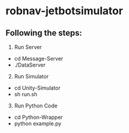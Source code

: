 # robnav-jetbotsimulator

## Following the steps:


1. Run Server
* cd Message-Server
* ./DataServer

2. Run Simulator
* cd Unity-Simulator
* sh run.sh

3. Run Python Code
* cd Python-Wrapper
* python example.py
